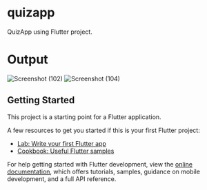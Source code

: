 # quizapp

QuizApp using Flutter project.

# Output
![Screenshot (102)](https://github.com/Raghav-995/QuizApp-using-Flutter/assets/139675343/b1402b7a-c29b-4843-8e0a-1590bf016aaa)
![Screenshot (104)](https://github.com/Raghav-995/QuizApp-using-Flutter/assets/139675343/d0c76198-6a73-4713-beab-1dbc5cc1fc18)


## Getting Started

This project is a starting point for a Flutter application.

A few resources to get you started if this is your first Flutter project:

- [Lab: Write your first Flutter app](https://docs.flutter.dev/get-started/codelab)
- [Cookbook: Useful Flutter samples](https://docs.flutter.dev/cookbook)

For help getting started with Flutter development, view the
[online documentation](https://docs.flutter.dev/), which offers tutorials,
samples, guidance on mobile development, and a full API reference.
